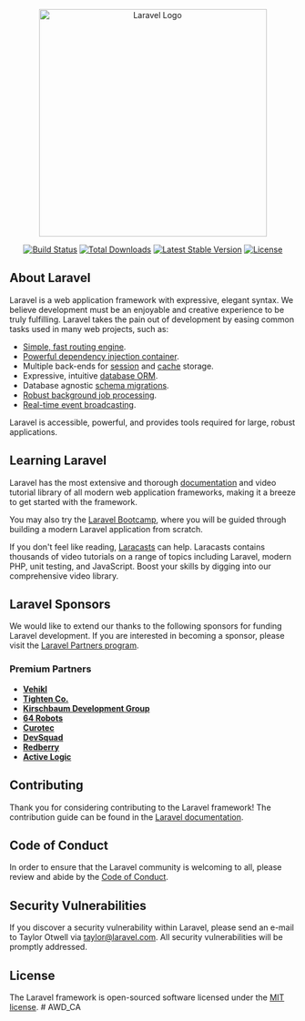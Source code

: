 <p align="center"><a href="https://laravel.com" target="_blank"><img src="https://raw.githubusercontent.com/laravel/art/master/logo-lockup/5%20SVG/2%20CMYK/1%20Full%20Color/laravel-logolockup-cmyk-red.svg" width="400" alt="Laravel Logo"></a></p>

<p align="center">
<a href="https://github.com/laravel/framework/actions"><img src="https://github.com/laravel/framework/workflows/tests/badge.svg" alt="Build Status"></a>
<a href="https://packagist.org/packages/laravel/framework"><img src="https://img.shields.io/packagist/dt/laravel/framework" alt="Total Downloads"></a>
<a href="https://packagist.org/packages/laravel/framework"><img src="https://img.shields.io/packagist/v/laravel/framework" alt="Latest Stable Version"></a>
<a href="https://packagist.org/packages/laravel/framework"><img src="https://img.shields.io/packagist/l/laravel/framework" alt="License"></a>
</p>

## About Laravel

Laravel is a web application framework with expressive, elegant syntax. We believe development must be an enjoyable and creative experience to be truly fulfilling. Laravel takes the pain out of development by easing common tasks used in many web projects, such as:

- [Simple, fast routing engine](https://laravel.com/docs/routing).
- [Powerful dependency injection container](https://laravel.com/docs/container).
- Multiple back-ends for [session](https://laravel.com/docs/session) and [cache](https://laravel.com/docs/cache) storage.
- Expressive, intuitive [database ORM](https://laravel.com/docs/eloquent).
- Database agnostic [schema migrations](https://laravel.com/docs/migrations).
- [Robust background job processing](https://laravel.com/docs/queues).
- [Real-time event broadcasting](https://laravel.com/docs/broadcasting).

Laravel is accessible, powerful, and provides tools required for large, robust applications.

## Learning Laravel

Laravel has the most extensive and thorough [documentation](https://laravel.com/docs) and video tutorial library of all modern web application frameworks, making it a breeze to get started with the framework.

You may also try the [Laravel Bootcamp](https://bootcamp.laravel.com), where you will be guided through building a modern Laravel application from scratch.

If you don't feel like reading, [Laracasts](https://laracasts.com) can help. Laracasts contains thousands of video tutorials on a range of topics including Laravel, modern PHP, unit testing, and JavaScript. Boost your skills by digging into our comprehensive video library.

## Laravel Sponsors

We would like to extend our thanks to the following sponsors for funding Laravel development. If you are interested in becoming a sponsor, please visit the [Laravel Partners program](https://partners.laravel.com).

### Premium Partners

- **[Vehikl](https://vehikl.com)**
- **[Tighten Co.](https://tighten.co)**
- **[Kirschbaum Development Group](https://kirschbaumdevelopment.com)**
- **[64 Robots](https://64robots.com)**
- **[Curotec](https://www.curotec.com/services/technologies/laravel)**
- **[DevSquad](https://devsquad.com/hire-laravel-developers)**
- **[Redberry](https://redberry.international/laravel-development)**
- **[Active Logic](https://activelogic.com)**

## Contributing

Thank you for considering contributing to the Laravel framework! The contribution guide can be found in the [Laravel documentation](https://laravel.com/docs/contributions).

## Code of Conduct

In order to ensure that the Laravel community is welcoming to all, please review and abide by the [Code of Conduct](https://laravel.com/docs/contributions#code-of-conduct).

## Security Vulnerabilities

If you discover a security vulnerability within Laravel, please send an e-mail to Taylor Otwell via [taylor@laravel.com](mailto:taylor@laravel.com). All security vulnerabilities will be promptly addressed.

## License

The Laravel framework is open-sourced software licensed under the [MIT license](https://opensource.org/licenses/MIT).
#   A W D _ C A 
 
 


<!--

App Description

Here is my web application I created using Laravel. This web application allows for Users to view a varoius selection of football clubs around Europe, varing from the Premier League to La Liga to the Bundesliga. The web application also allows for users to click any given club displayed and redirects the user to a more central view of the club where the clubs badge is dispaleyd too be bigger and more central, along with other varois information associated with that club like the clubs description, name and position to the respective league. Also displayed on this page at the bottom of the card is a edit and delete button. When the edit button is clicked this brings the user to a form. In this form the user is presented with multiple text fields displaying the previos infromation about the club that was currently being viewed. The user can then make any nessacry changes they like and click the update button that redirects them back to the view all page with the new changes being made and displayed. When the delete button is clicked a pop up is displayed to the user at the top of the page asking them if they are sure to delete the club. When the user clicks okay the club is deleted from the database that is connected to myphpadmin. It also deleted from the view all page. At the top of the page within the navbar is a option to create a club. When this is clicked it redirects the user to the same form used for the edit. xcept this time there is no previolsy displayed information within the text fields, the text fields are now empty. Once the user has filled out the form, they can click the create button, which previolsy said update. The user is then redirected to the view all page, being able to see theyre newly created club. 


I first started with creating my erd diagram and choosing a topic, which i chose football club becazsue i am interedt in footbasll. My two other tables will be Players and Leauges. I confirmed my topic with anne and  began getting started on my app. I creted a new Laravel project and began getting started.

After creating the jproject, I then edited the env file that was created, linkin it to myphpadmin, allowing me to migrate and seed data.

I then edited my migration file, inputing the required fields that my club disply info needs. I then ran a migration which cretared and structured my database.

I then proceeded by Editing my ClubSeeder, allowing me to import some sample data for my app.

After this I then created my views for my index, create, edit and show. Views take care of handling what is viewed by the users, controlling what they see. 

I then began working on view all. Before starting this however, I edited my web.php adding the multiple routes like clubs.index, clubs.create, clubs edit etc. The web.php file is for routing files and handling urls. Routes tell laravel to run a piece of code when that specif url is visted. 

After I had my routes sorted, I started my view all page. This displays all football clubs from my database. 
I connected my club controller to the index view so all the data can be dispalyed. 
I created a club-card-component which was then looped with clubs being passed in it allowing for the fields and data to be used, merged with html.

After I set up my controller I created and linked my form





-->